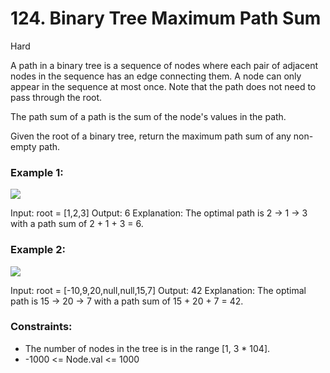 # 124. Binary Tree Maximum Path Sum

Hard

A path in a binary tree is a sequence of nodes where each pair of adjacent nodes in the sequence has an edge connecting them. A node can only appear in the sequence at most once. Note that the path does not need to pass through the root.

The path sum of a path is the sum of the node's values in the path.

Given the root of a binary tree, return the maximum path sum of any non-empty path.

### Example 1:

<img src="https://assets.leetcode.com/uploads/2020/10/13/exx1.jpg" />

Input: root = [1,2,3]
Output: 6
Explanation: The optimal path is 2 -> 1 -> 3 with a path sum of 2 + 1 + 3 = 6.

### Example 2:

<img src="https://assets.leetcode.com/uploads/2020/10/13/exx2.jpg" />

Input: root = [-10,9,20,null,null,15,7]
Output: 42
Explanation: The optimal path is 15 -> 20 -> 7 with a path sum of 15 + 20 + 7 = 42.

### Constraints:

- The number of nodes in the tree is in the range [1, 3 * 104].
- -1000 <= Node.val <= 1000
